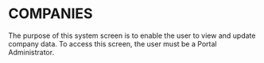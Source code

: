 # COMPANIES

The purpose of this system screen is to enable the user to view and update company data. To access this screen, the user must be a Portal Administrator.
